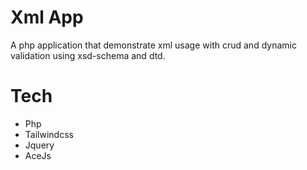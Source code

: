 # Xml App
A php application that demonstrate xml usage with crud and dynamic validation using xsd-schema and dtd.

# Tech
- Php
- Tailwindcss
- Jquery
- AceJs
